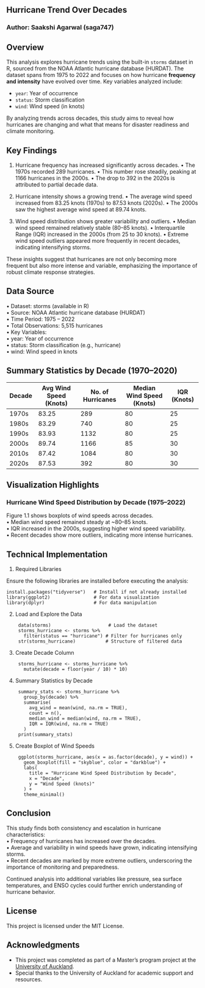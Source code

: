 ## Hurricane Trend Over Decades

### Author: Saakshi Agarwal (saga747)

## Overview

This analysis explores hurricane trends using the built-in `storms` dataset in R, sourced from the NOAA Atlantic hurricane database (HURDAT). The dataset spans from 1975 to 2022 and focuses on how hurricane **frequency and intensity** have evolved over time. Key variables analyzed include:

- `year`: Year of occurrence
- `status`: Storm classification
- `wind`: Wind speed (in knots)

By analyzing trends across decades, this study aims to reveal how hurricanes are changing and what that means for disaster readiness and climate monitoring.

## Key Findings

1.	Hurricane frequency has increased significantly across decades.
	•	The 1970s recorded 289 hurricanes.
	•	This number rose steadily, peaking at 1166 hurricanes in the 2000s.
	•	The drop to 392 in the 2020s is attributed to partial decade data.

2.	Hurricane intensity shows a growing trend.
	•	The average wind speed increased from 83.25 knots (1970s) to 87.53 knots (2020s).
	•	The 2000s saw the highest average wind speed at 89.74 knots.

3.	Wind speed distribution shows greater variability and outliers.
	•	Median wind speed remained relatively stable (80–85 knots).
	•	Interquartile Range (IQR) increased in the 2000s (from 25 to 30 knots).
	•	Extreme wind speed outliers appeared more frequently in recent decades, indicating intensifying storms.

These insights suggest that hurricanes are not only becoming more frequent but also more intense and variable, emphasizing the importance of robust climate response strategies.

## Data Source

•	Dataset: storms (available in R)  
•	Source: NOAA Atlantic hurricane database (HURDAT)  
•	Time Period: 1975 – 2022  
•	Total Observations: 5,515 hurricanes  
•	Key Variables:  
	•	year: Year of occurrence  
	•	status: Storm classification (e.g., hurricane)  
	•	wind: Wind speed in knots  

## Summary Statistics by Decade (1970–2020)

| Decade  | Avg Wind Speed (Knots) | No. of Hurricanes | Median Wind Speed (Knots) | IQR (Knots) |
|---------|------------------------|-------------------|----------------------------|-------------|
| 1970s   | 83.25                  | 289               | 80                         | 25          |
| 1980s   | 83.29                  | 740               | 80                         | 25          |
| 1990s   | 83.93                  | 1132              | 80                         | 25          |
| 2000s   | 89.74                  | 1166              | 85                         | 30          |
| 2010s   | 87.42                  | 1084              | 80                         | 30          |
| 2020s   | 87.53                  | 392               | 80                         | 30          |

## Visualization Highlights

### Hurricane Wind Speed Distribution by Decade (1975–2022)

Figure 1.1 shows boxplots of wind speeds across decades.  
	•	Median wind speed remained steady at ~80–85 knots.  
	•	IQR increased in the 2000s, suggesting higher wind speed variability.  
	•	Recent decades show more outliers, indicating more intense hurricanes.

## Technical Implementation

1. Required Libraries

Ensure the following libraries are installed before executing the analysis:

	install.packages("tidyverse")   # Install if not already installed  
	library(ggplot2)                # For data visualization  
	library(dplyr)                  # For data manipulation  

2. Load and Explore the Data

		data(storms)                     # Load the dataset  
		storms_hurricane <- storms %>%  
		  filter(status == "hurricane") # Filter for hurricanes only  
		str(storms_hurricane)           # Structure of filtered data  

3. Create Decade Column

		storms_hurricane <- storms_hurricane %>%  
		  mutate(decade = floor(year / 10) * 10)  

4. Summary Statistics by Decade

		summary_stats <- storms_hurricane %>%  
		  group_by(decade) %>%  
		  summarise(  
		    avg_wind = mean(wind, na.rm = TRUE),  
		    count = n(),  
		    median_wind = median(wind, na.rm = TRUE),  
		    IQR = IQR(wind, na.rm = TRUE)  
		  )  
		print(summary_stats)  

5. Create Boxplot of Wind Speeds

		ggplot(storms_hurricane, aes(x = as.factor(decade), y = wind)) +  
		  geom_boxplot(fill = "skyblue", color = "darkblue") +  
		  labs(  
		    title = "Hurricane Wind Speed Distribution by Decade",  
		    x = "Decade",  
		    y = "Wind Speed (knots)"  
		  ) +  
		  theme_minimal()  

## Conclusion

This study finds both consistency and escalation in hurricane characteristics:  
	•	Frequency of hurricanes has increased over the decades.  
	•	Average and variability in wind speeds have grown, indicating intensifying storms.  
	•	Recent decades are marked by more extreme outliers, underscoring the importance of monitoring and preparedness.

Continued analysis into additional variables like pressure, sea surface temperatures, and ENSO cycles could further enrich understanding of hurricane behavior.

## License

This project is licensed under the MIT License.

## Acknowledgments

- This project was completed as part of a Master’s program project at the [University of Auckland](https://www.auckland.ac.nz/en.html).  
- Special thanks to the University of Auckland for academic support and resources.
